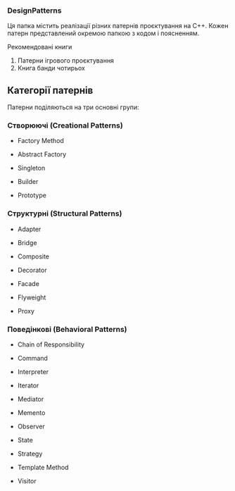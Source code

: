 ### DesignPatterns

Ця папка містить реалізації різних патернів проєктування на C++. Кожен патерн представлений окремою папкою з кодом і поясненням.

Рекомендовані книги
1. Патерни ігрового проєктування
2. Книга банди чотирьох

## Категорії патернів

Патерни поділяються на три основні групи:

### Створюючі (Creational Patterns)

* Factory Method

* Abstract Factory

* Singleton

* Builder

* Prototype

### Структурні (Structural Patterns)

* Adapter

* Bridge

* Composite

* Decorator

* Facade

* Flyweight

* Proxy

### Поведінкові (Behavioral Patterns)

* Chain of Responsibility

* Command

* Interpreter

* Iterator

* Mediator

* Memento

* Observer

* State

* Strategy

* Template Method

* Visitor
